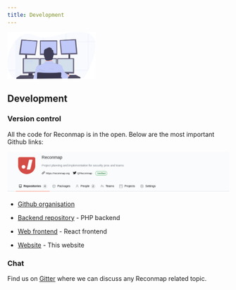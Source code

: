 ```yaml
---
title: Development
---
```


<img src="images/undraw_programming_2svr.svg" width="200" alt="Development picture" />

## Development

### Version control

All the code for Reconmap is in the open. Below are the most important Github links:

![Reconmap Github org](/images/reconmap-github-org.png)

- [Github organisation](https://github.com/reconmap)

- [Backend repository](https://github.com/reconmap/api-backend) - PHP backend
- [Web frontend](https://github.com/reconmap/web-frontend) - React frontend
- [Website](https://github.com/reconmap/website) - This website

### Chat

Find us on [Gitter](https://gitter.im/reconmap/community) where we can discuss any Reconmap related topic.
